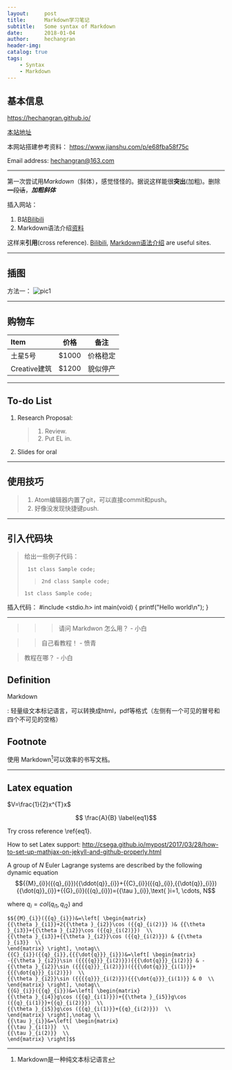 ```yaml
---
layout:     post
title:      Markdown学习笔记
subtitle:   Some syntax of Markdown
date:       2018-01-04
author:     hechangran
header-img:
catalog: true
tags:
    - Syntax
    - Markdown
---
```


## 基本信息
<https://hechangran.github.io/>

[本站地址](https://hechangran.github.io/ "Page")

本网站搭建参考资料：
<https://www.jianshu.com/p/e68fba58f75c>

Email address:
<hechangran@163.com>

---

第一次尝试用*Markdown*（斜体），感觉怪怪的。据说这样能很**突出**(加粗)。删除~~一段话~~，***加粗斜体***

插入网站：
1. B站[Bilibili](https://www.bilibili.com/ "FA♂")
2. Markdown语法介绍[资料](http://blog.leanote.com/post/freewalk/Markdown-%E8%AF%AD%E6%B3%95%E6%89%8B%E5%86%8C)


这样来**引用**(cross reference).
[Bilibili][1], [Markdown语法介绍][2] are useful sites.

[1]:https://www.bilibili.com/ "B站"

[2]:http://blog.leanote.com/post/freewalk/Markdown-%E8%AF%AD%E6%B3%95%E6%89%8B%E5%86%8C "Markdown语法介绍"

---

## 插图
方法一：
![pic1](https://ws1.sinaimg.cn/large/44ba9bf8gy1fnhlgcs9jij23v92kyb2j.jpg "叉烧")


---
## 购物车

Item       | 价格      |备注
:--------  | :---:     | :---:
 土星5号    | $1000     | 价格稳定
 Creative建筑    | $1200 | 貌似停产

---
## To-do List
1.  Research Proposal:
    > 1. Review.
    > 2. Put EL in.

2. Slides for oral

---
## 使用技巧

> 1. Atom编辑器内置了git，可以直接commit和push。
> 2. 好像没发现快捷键push.

---
## 引入代码块
> 给出一些例子代码：
>
>      1st class Sample code;
>
> >     2nd class Sample code;
>
>     1st class Sample code;

插入代码：
    #include <stdio.h>
    int main(void)
    {
        printf("Hello world\n");
    }



---
>>> 请问 Markdwon 怎么用？ - 小白

>> 自己看教程！ - 愤青

> 教程在哪？ - 小白




## Definition

Markdown

:    轻量级文本标记语言，可以转换成html，pdf等格式（左侧有一个可见的冒号和四个不可见的空格）





## Footnote

使用 Markdown[^1]可以效率的书写文档。

[^1]:Markdown是一种纯文本标记语言

---
## Latex equation
$V=\frac{1}{2}x^{T}x$

$$ \frac{A}{B} \label{eq1}$$

Try cross reference \ref{eq1}.

How to set Latex support:
<http://csega.github.io/mypost/2017/03/28/how-to-set-up-mathjax-on-jekyll-and-github-properly.html>



A group of $N$ Euler Lagrange systems are described by the following dynamic equation
$${{M}_{i}}({{q}_{i}}){{\ddot{q}}_{i}}+{{C}_{i}}({{q}_{i}},{{\dot{q}}_{i}}){{\dot{q}}_{i}}+{{G}_{i}}({{q}_{i}})={{\tau }_{i}},\text{ }i=1, \cdots, N$$

where $q_{i}=col(q_{i1}, q_{i2})$ and

	$${{M}_{i}}({{q}_{i}})&=\left[ \begin{matrix}
	{{\theta }_{i1}}+2{{\theta }_{i2}}\cos ({{q}_{i(2)}} )& {{\theta }_{i3}}+{{\theta }_{i2}}\cos ({{q}_{i(2)}})  \\
	{{\theta }_{i3}}+{{\theta }_{i2}}\cos ({{q}_{i(2)}}) & {{\theta }_{i3}}  \\
	\end{matrix} \right], \notag\\
	{{C}_{i}}({{q}_{i}},{{{\dot{q}}}_{i}})&=\left[ \begin{matrix}
	-{{\theta }_{i2}}\sin ({{{{q}}}_{i(2)}}){{{\dot{q}}}_{i(2)}} & -{{\theta }_{i2}}\sin ({{{{q}}}_{i(2)}})({{{\dot{q}}}_{i(1)}}+{{{\dot{q}}}_{i(2)}})  \\
	{{\theta }_{i2}}\sin ({{{{q}}}_{i(2)}}){{{\dot{q}}}_{i(1)}} & 0  \\
	\end{matrix} \right], \notag\\
	{{G}_{i}}({{q}_{i}})&=\left[ \begin{matrix}
	{{\theta }_{i4}}g\cos ({{q}_{i(1)}})+{{\theta }_{i5}}g\cos ({{q}_{i(1)}}+{{q}_{i(2)}})  \\
	{{\theta }_{i5}}g\cos ({{q}_{i(1)}}+{{q}_{i(2)}})  \\
	\end{matrix} \right],\notag \\
	{{\tau }_{i}}&=\left[ \begin{matrix}
	{{\tau }_{i(1)}}  \\
	{{\tau }_{i(2)}}  \\
	\end{matrix} \right]$$
